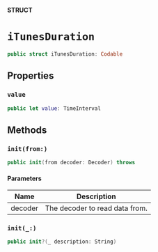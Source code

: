 **STRUCT**

# `iTunesDuration`

```swift
public struct iTunesDuration: Codable
```

## Properties
### `value`

```swift
public let value: TimeInterval
```

## Methods
### `init(from:)`

```swift
public init(from decoder: Decoder) throws
```

#### Parameters

| Name | Description |
| ---- | ----------- |
| decoder | The decoder to read data from. |

### `init(_:)`

```swift
public init?(_ description: String)
```
